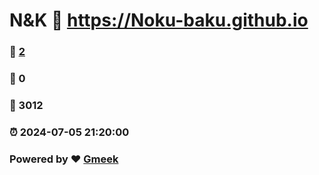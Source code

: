# N&K :link: https://Noku-baku.github.io 
### :page_facing_up: [2](https://Noku-baku.github.io/tag.html) 
### :speech_balloon: 0 
### :hibiscus: 3012 
### :alarm_clock: 2024-07-05 21:20:00 
### Powered by :heart: [Gmeek](https://github.com/Meekdai/Gmeek)
